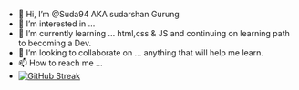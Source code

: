 - 👋 Hi, I’m @Suda94 AKA sudarshan Gurung
- 👀 I’m interested in ...
- 🌱 I’m currently learning ... html,css & JS and continuing on learning path to becoming a Dev. 
- 💞️ I’m looking to collaborate on ... anything that will help me learn. 
- 📫 How to reach me ...
- [![GitHub Streak](https://streak-stats.demolab.com?user=Suda94&theme=dark&hide_border=true&border_radius=&mode=weekly)](https://git.io/streak-stats)

<!---
Suda94/Suda94 is a ✨ special ✨ repository because its `README.md` (this file) appears on your GitHub profile.
You can click the Preview link to take a look at your changes.
--->

